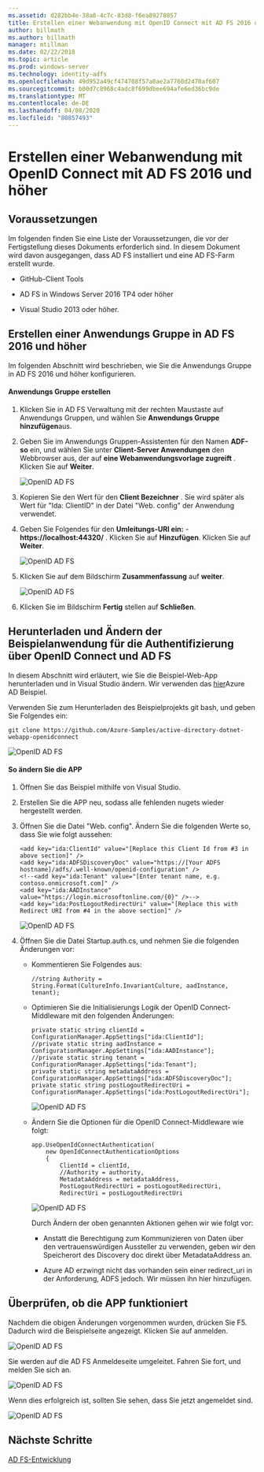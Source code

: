 ```yaml
---
ms.assetid: d282bb4e-38a0-4c7c-83d8-f6ea89278057
title: Erstellen einer Webanwendung mit OpenID Connect mit AD FS 2016 und höher
author: billmath
ms.author: billmath
manager: mtillman
ms.date: 02/22/2018
ms.topic: article
ms.prod: windows-server
ms.technology: identity-adfs
ms.openlocfilehash: 49d952a49cf474708f57a0ae2a7760d2470af607
ms.sourcegitcommit: b00d7c8968c4adc8f699dbee694afe6ed36bc9de
ms.translationtype: MT
ms.contentlocale: de-DE
ms.lasthandoff: 04/08/2020
ms.locfileid: "80857493"
---
```

# <a name="build-a-web-application-using-openid-connect-with-ad-fs-2016-and-later"></a>Erstellen einer Webanwendung mit OpenID Connect mit AD FS 2016 und höher

## <a name="pre-requisites"></a>Voraussetzungen  
Im folgenden finden Sie eine Liste der Voraussetzungen, die vor der Fertigstellung dieses Dokuments erforderlich sind. In diesem Dokument wird davon ausgegangen, dass AD FS installiert und eine AD FS-Farm erstellt wurde.  

-   GitHub-Client Tools  

-   AD FS in Windows Server 2016 TP4 oder höher  

-   Visual Studio 2013 oder höher.  

## <a name="create-an-application-group-in-ad-fs-2016-and-later"></a>Erstellen einer Anwendungs Gruppe in AD FS 2016 und höher
Im folgenden Abschnitt wird beschrieben, wie Sie die Anwendungs Gruppe in AD FS 2016 und höher konfigurieren.  

#### <a name="create-application-group"></a>Anwendungs Gruppe erstellen  

1.  Klicken Sie in AD FS Verwaltung mit der rechten Maustaste auf Anwendungs Gruppen, und wählen Sie **Anwendungs Gruppe hinzufügen**aus.  

2.  Geben Sie im Anwendungs Gruppen-Assistenten für den Namen **ADF-so** ein, und wählen Sie unter **Client-Server Anwendungen** den Webbrowser aus, der auf **eine Webanwendungsvorlage zugreift** .  Klicken Sie auf **Weiter**.

    ![OpenID AD FS](media/Enabling-OpenId-Connect-with-AD-FS-2016/AD_FS_OpenID_1.PNG)  

3.  Kopieren Sie den Wert für den **Client Bezeichner** .  Sie wird später als Wert für "Ida: ClientID" in der Datei "Web. config" der Anwendung verwendet.  

4.  Geben Sie Folgendes für den **Umleitungs-URI ein:**  -  **https://localhost:44320/** .  Klicken Sie auf **Hinzufügen**. Klicken Sie auf **Weiter**.  

    ![OpenID AD FS](media/Enabling-OpenId-Connect-with-AD-FS-2016/AD_FS_OpenID_2.PNG)  

5.  Klicken Sie auf dem Bildschirm **Zusammenfassung** auf **weiter**.  

    ![OpenID AD FS](media/Enabling-OpenId-Connect-with-AD-FS-2016/AD_FS_OpenID_3.PNG)

6.  Klicken Sie im Bildschirm **Fertig** stellen auf **Schließen**.  

## <a name="download-and-modify-sample-application-to-authenticate-via-openid-connect-and-ad-fs"></a>Herunterladen und Ändern der Beispielanwendung für die Authentifizierung über OpenID Connect und AD FS  
In diesem Abschnitt wird erläutert, wie Sie die Beispiel-Web-App herunterladen und in Visual Studio ändern.   Wir verwenden das [hier](https://github.com/Azure-Samples/active-directory-dotnet-webapp-openidconnect)Azure AD Beispiel.  

Verwenden Sie zum Herunterladen des Beispielprojekts git bash, und geben Sie Folgendes ein:  

```  
git clone https://github.com/Azure-Samples/active-directory-dotnet-webapp-openidconnect  
```  

![OpenID AD FS](media/Enabling-OpenId-Connect-with-AD-FS-2016/AD_FS_OpenID_8.PNG)  

#### <a name="to-modify-the-app"></a>So ändern Sie die APP  

1.  Öffnen Sie das Beispiel mithilfe von Visual Studio.  

2.  Erstellen Sie die APP neu, sodass alle fehlenden nugets wieder hergestellt werden.  

3.  Öffnen Sie die Datei "Web. config".  Ändern Sie die folgenden Werte so, dass Sie wie folgt aussehen:  

    ```  
    <add key="ida:ClientId" value="[Replace this Client Id from #3 in above section]" />  
    <add key="ida:ADFSDiscoveryDoc" value="https://[Your ADFS hostname]/adfs/.well-known/openid-configuration" />  
    <!--<add key="ida:Tenant" value="[Enter tenant name, e.g. contoso.onmicrosoft.com]" />      
    <add key="ida:AADInstance" value="https://login.microsoftonline.com/{0}" />-->  
    <add key="ida:PostLogoutRedirectUri" value="[Replace this with Redirect URI from #4 in the above section]" />  
    ```  

    ![OpenID AD FS](media/Enabling-OpenId-Connect-with-AD-FS-2016/AD_FS_OpenID_9.PNG)  

4.  Öffnen Sie die Datei Startup.auth.cs, und nehmen Sie die folgenden Änderungen vor:  

    -   Kommentieren Sie Folgendes aus:  

        ```  
        //string Authority = String.Format(CultureInfo.InvariantCulture, aadInstance, tenant);  
        ```  

    -   Optimieren Sie die Initialisierungs Logik der OpenID Connect-Middleware mit den folgenden Änderungen:  

        ```  
        private static string clientId = ConfigurationManager.AppSettings["ida:ClientId"];  
        //private static string aadInstance = ConfigurationManager.AppSettings["ida:AADInstance"];  
        //private static string tenant = ConfigurationManager.AppSettings["ida:Tenant"];  
        private static string metadataAddress = ConfigurationManager.AppSettings["ida:ADFSDiscoveryDoc"];  
        private static string postLogoutRedirectUri = ConfigurationManager.AppSettings["ida:PostLogoutRedirectUri"];  
        ```  

        ![OpenID AD FS](media/Enabling-OpenId-Connect-with-AD-FS-2016/AD_FS_OpenID_10.PNG)  

    -   Ändern Sie die Optionen für die OpenID Connect-Middleware wie folgt:  

        ```  
        app.UseOpenIdConnectAuthentication(  
            new OpenIdConnectAuthenticationOptions  
            {  
                ClientId = clientId,  
                //Authority = authority,  
                MetadataAddress = metadataAddress,  
                PostLogoutRedirectUri = postLogoutRedirectUri,
                RedirectUri = postLogoutRedirectUri
        ```  

        ![OpenID AD FS](media/Enabling-OpenId-Connect-with-AD-FS-2016/AD_FS_OpenID_11.PNG)  

        Durch Ändern der oben genannten Aktionen gehen wir wie folgt vor:  

        -   Anstatt die Berechtigung zum Kommunizieren von Daten über den vertrauenswürdigen Aussteller zu verwenden, geben wir den Speicherort des Discovery doc direkt über MetadataAddress an.  

        -   Azure AD erzwingt nicht das vorhanden sein einer redirect_uri in der Anforderung, ADFS jedoch. Wir müssen ihn hier hinzufügen.  

## <a name="verify-the-app-is-working"></a>Überprüfen, ob die APP funktioniert  
Nachdem die obigen Änderungen vorgenommen wurden, drücken Sie F5.  Dadurch wird die Beispielseite angezeigt.  Klicken Sie auf anmelden.  

![OpenID AD FS](media/Enabling-OpenId-Connect-with-AD-FS-2016/AD_FS_OpenID_12.PNG)  

Sie werden auf die AD FS Anmeldeseite umgeleitet.  Fahren Sie fort, und melden Sie sich an.  

![OpenID AD FS](media/Enabling-OpenId-Connect-with-AD-FS-2016/AD_FS_OpenID_13.PNG)  

Wenn dies erfolgreich ist, sollten Sie sehen, dass Sie jetzt angemeldet sind.  

![OpenID AD FS](media/Enabling-OpenId-Connect-with-AD-FS-2016/AD_FS_OpenID_14.PNG)  

## <a name="next-steps"></a>Nächste Schritte
[AD FS-Entwicklung](../../ad-fs/AD-FS-Development.md)  
